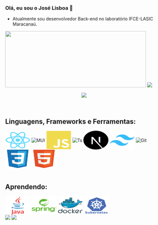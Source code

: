 ### Olá, eu sou o José Lisboa 👋
- Atualmente sou desenvolvedor Back-end no laboratório IFCE-LASIC Maracanaú.
<div width="900em">
  <img src="https://github-readme-stats.vercel.app/api?username=joselisboaa&show_icons=true&theme=vision-friendly-dark&include_all_commits=false&count_private=true" height="180em" width="450em">
  <img src="https://github-readme-stats.vercel.app/api/top-langs/?username=joselisboaa&layout=compact&langs_count=10&theme=vision-friendly-dark" height="180em">
  <p align="center">
    <img src="https://streak-stats.demolab.com/?user=joselisboaa&theme=vision-friendly-dark" height="180em">  
  </p>
</div>
<br>

## Linguagens, Frameworks e Ferramentas:

<div style="display: inline-block margin-block: 16px">
  <img align="center" alt="React" height="60" width="80" src="https://raw.githubusercontent.com/devicons/devicon/master/icons/react/react-original.svg">
  <img align="center" alt="MUI" height="60" width="80"  src="https://cdn.jsdelivr.net/gh/devicons/devicon/icons/materialui/materialui-original.svg" />
  <img align="center" alt="Js" height="60" width="80" src="https://raw.githubusercontent.com/devicons/devicon/master/icons/javascript/javascript-plain.svg">
  <img align="center" alt="Ts" height="60" width="80" src="https://cdn.jsdelivr.net/gh/devicons/devicon/icons/typescript/typescript-original.svg" />
  <img align="center" alt="Next" height="60" width="80" src="https://github.com/devicons/devicon/blob/master/icons/nextjs/nextjs-original.svg">
  <img align="center" alt="HTML" height="60" width="80" src="https://github.com/devicons/devicon/blob/master/icons/tailwindcss/tailwindcss-plain.svg">
  <img align="center" alt="Git" height="60" width="80"  src="https://cdn.jsdelivr.net/gh/devicons/devicon/icons/git/git-original.svg" />
  <img align="center" alt="CSS" height="60" width="80" src="https://raw.githubusercontent.com/devicons/devicon/master/icons/css3/css3-original.svg">
  <img align="center" alt="Tailwind" height="60" width="80" src="https://raw.githubusercontent.com/devicons/devicon/master/icons/html5/html5-original.svg"> 
</div><br>

## Aprendendo:
<div style="display: inline-block">
  <img align="center" alt="Java" height="60" width="80"  src="https://raw.githubusercontent.com/devicons/devicon/1119b9f84c0290e0f0b38982099a2bd027a48bf1/icons/java/java-original-wordmark.svg" />
  <img align="center" alt="Spring" height="60" width="80"  src="https://raw.githubusercontent.com/devicons/devicon/1119b9f84c0290e0f0b38982099a2bd027a48bf1/icons/spring/spring-original-wordmark.svg" />
  <img align="center" alt="Docker" height="60" width="80" src="https://github.com/devicons/devicon/blob/master/icons/docker/docker-original-wordmark.svg" />
  <img align="center" alt="Kubernetes" height="60" width="80" src="https://github.com/devicons/devicon/blob/master/icons/kubernetes/kubernetes-plain-wordmark.svg" />
</div>

<br>

<div>
  <a href="mailto:joselisboaa05@gmail.com" target="_blank"><img src="https://img.shields.io/badge/-Gmail-%23333?style=for-the-badge&logo=gmail&logoColor=white"></a>
  <a href="https://www.linkedin.com/in/jose-lisboa-3316301a2/" target="_blank"><img src="https://img.shields.io/badge/-LinkedIn-%230077B5?style=for-the-badge&logo=linkedin&logoColor=white"></a>   
</div>
